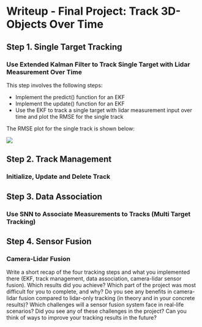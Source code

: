 # Writeup - Final Project: Track 3D-Objects Over Time

## Step 1. Single Target Tracking

### Use Extended Kalman Filter to Track Single Target with Lidar Measurement Over Time

This step involves the following steps:
* Implement the predict() function for an EKF
* Implement the update() function for an EKF
* Use the EKF to track a single target with lidar measurement input over time and plot the RMSE for the single track

The RMSE plot for the single track is shown below:

![](/results/Step1_RMSE.png)

## Step 2. Track Management

### Initialize, Update and Delete Track

## Step 3. Data Association

### Use SNN to Associate Measurements to Tracks (Multi Target Tracking)

## Step 4. Sensor Fusion

### Camera-Lidar Fusion
Write a short recap of the four tracking steps and what you implemented there (EKF, track management, data association, camera-lidar sensor fusion). Which results did you achieve? Which part of the project was most difficult for you to complete, and why?
Do you see any benefits in camera-lidar fusion compared to lidar-only tracking (in theory and in your concrete results)?
Which challenges will a sensor fusion system face in real-life scenarios? Did you see any of these challenges in the project?
Can you think of ways to improve your tracking results in the future?

